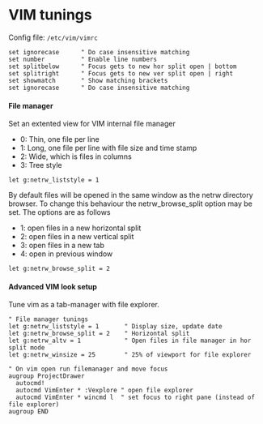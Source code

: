 # VIM tunings
Config file: `/etc/vim/vimrc` 

```
set ignorecase      " Do case insensitive matching
set number		    " Enable line numbers
set splitbelow		" Focus gets to new hor split open | bottom
set splitright 		" Focus gets to new ver split open | right
set showmatch       " Show matching brackets  
set ignorecase      " Do case insensitive matching
```

#### File manager
Set an extented view for VIM internal file manager
+ 0: Thin, one file per line
+ 1: Long, one file per line with file size and time stamp
+ 2: Wide, which is files in columns
+ 3: Tree style

```
let g:netrw_liststyle = 1
```

By default files will be opened in the same window as the netrw directory browser. 
To change this behaviour the netrw_browse_split option may be set. The options are as follows
+ 1: open files in a new horizontal split
+ 2: open files in a new vertical split
+ 3: open files in a new tab
+ 4: open in previous window

```
let g:netrw_browse_split = 2
```

#### Advanced VIM look setup
Tune vim as a tab-manager with file explorer.
```vim
" File manager tunings
let g:netrw_liststyle = 1	    " Display size, update date
let g:netrw_browse_split = 2	" Horizontal split
let g:netrw_altv = 1		    " Open files in file manager in hor split mode
let g:netrw_winsize = 25	    " 25% of viewport for file explorer

" On vim open run filemanager and move focus
augroup ProjectDrawer
  autocmd!
  autocmd VimEnter * :Vexplore " open file explorer
  autocmd VimEnter * wincmd l  " set focus to right pane (instead of file explorer)
augroup END
```
